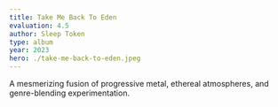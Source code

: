 ```yaml
---
title: Take Me Back To Eden
evaluation: 4.5
author: Sleep Token
type: album
year: 2023
hero: ./take-me-back-to-eden.jpeg
---
```


A mesmerizing fusion of progressive metal, ethereal atmospheres, and genre-blending experimentation.
